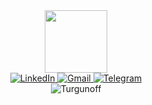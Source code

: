 <div id="header" align="center">
  <img src="https://media.giphy.com/media/M9gbBd9nbDrOTu1Mqx/giphy.gif" width="100"/>
  <div id="badges" align="center">
  <a href="https://www.linkedin.com/in/turgunoff">
    <img src="https://img.shields.io/badge/LinkedIn-blue?style=plastic&logo=linkedin&logoColor=white" alt="LinkedIn"/>
  </a>
  <a href="mailto:eldorturgunov777@gmail.com">
    <img src="https://img.shields.io/badge/Gmail-red?style=plastic&logo=gmail&logoColor=white" alt="Gmail"/>
  </a>
  <a href="https://t.me/e_turgunoff">
    <img src="https://img.shields.io/badge/Telegram-blue?style=plastic&logo=telegram&logoColor=white" alt="Telegram"/>
  </a>
</div>
<img src="https://komarev.com/ghpvc/?username=Turgunoff&style=plastic&color=blue" alt="Turgunoff"/>
</div>

